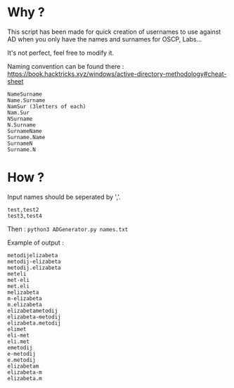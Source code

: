 # Why ?

This script has been made for quick creation of usernames to use against AD when you only have the names and surnames for OSCP, Labs... 

It's not perfect, feel free to modify it.

Naming convention can be found there : https://book.hacktricks.xyz/windows/active-directory-methodology#cheat-sheet

```
NameSurname
Name.Surname
NamSur (3letters of each)
Nam.Sur
NSurname
N.Surname
SurnameName
Surname.Name
SurnameN
Surname.N
```

# How ?

Input names should be seperated by ','.

```
test,test2
test3,test4
```

Then : `python3 ADGenerator.py names.txt`

Example of output : 

```
metodijelizabeta
metodij-elizabeta
metodij.elizabeta
meteli
met-eli
met.eli
melizabeta
m-elizabeta
m.elizabeta
elizabetametodij
elizabeta-metodij
elizabeta.metodij
elimet
eli-met
eli.met
emetodij
e-metodij
e.metodij
elizabetam
elizabeta-m
elizabeta.m
```